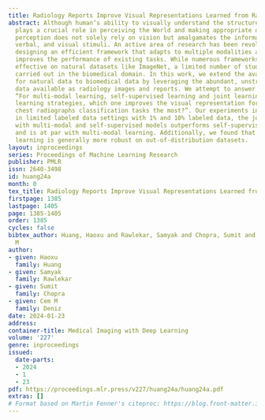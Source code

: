 ```yaml
---
title: Radiology Reports Improve Visual Representations Learned from Radiographs
abstract: Although human’s ability to visually understand the structure of the World
  plays a crucial role in perceiving the World and making appropriate decisions, human
  perception does not solely rely on vision but amalgamates the information from acoustic,
  verbal, and visual stimuli. An active area of research has been revolving around
  designing an efficient framework that adapts to multiple modalities and ideally
  improves the performance of existing tasks. While numerous frameworks have proved
  effective on natural datasets like ImageNet, a limited number of studies have been
  carried out in the biomedical domain. In this work, we extend the available frameworks
  for natural data to biomedical data by leveraging the abundant, unstructured multi-modal
  data available as radiology images and reports. We attempt to answer the question,
  ”For multi-modal learning, self-supervised learning and joint learning using both
  learning strategies, which one improves the visual representation for downstream
  chest radiographs classification tasks the most?”. Our experiments indicated that
  in limited labeled data settings with 1% and 10% labeled data, the joint learning
  with multi-modal and self-supervised models outperforms self-supervised learning
  and is at par with multi-modal learning. Additionally, we found that multi-modal
  learning is generally more robust on out-of-distribution datasets.
layout: inproceedings
series: Proceedings of Machine Learning Research
publisher: PMLR
issn: 2640-3498
id: huang24a
month: 0
tex_title: Radiology Reports Improve Visual Representations Learned from Radiographs
firstpage: 1385
lastpage: 1405
page: 1385-1405
order: 1385
cycles: false
bibtex_author: Huang, Haoxu and Rawlekar, Samyak and Chopra, Sumit and Deniz, Cem
  M
author:
- given: Haoxu
  family: Huang
- given: Samyak
  family: Rawlekar
- given: Sumit
  family: Chopra
- given: Cem M
  family: Deniz
date: 2024-01-23
address:
container-title: Medical Imaging with Deep Learning
volume: '227'
genre: inproceedings
issued:
  date-parts:
  - 2024
  - 1
  - 23
pdf: https://proceedings.mlr.press/v227/huang24a/huang24a.pdf
extras: []
# Format based on Martin Fenner's citeproc: https://blog.front-matter.io/posts/citeproc-yaml-for-bibliographies/
---
```

